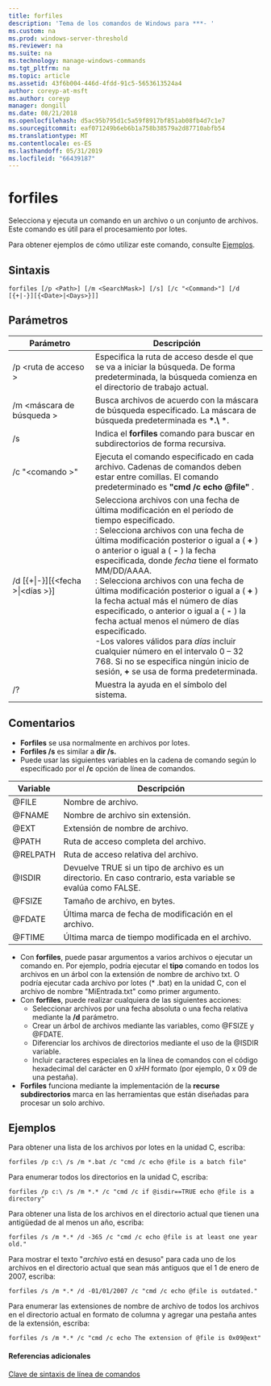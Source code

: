 ```yaml
---
title: forfiles
description: 'Tema de los comandos de Windows para ***- '
ms.custom: na
ms.prod: windows-server-threshold
ms.reviewer: na
ms.suite: na
ms.technology: manage-windows-commands
ms.tgt_pltfrm: na
ms.topic: article
ms.assetid: 43f6b004-446d-4fdd-91c5-5653613524a4
author: coreyp-at-msft
ms.author: coreyp
manager: dongill
ms.date: 08/21/2018
ms.openlocfilehash: d5ac95b795d1c5a59f8917bf851ab08fb4d7c1e7
ms.sourcegitcommit: eaf071249b6eb6b1a758b38579a2d87710abfb54
ms.translationtype: MT
ms.contentlocale: es-ES
ms.lasthandoff: 05/31/2019
ms.locfileid: "66439187"
---
```

# <a name="forfiles"></a>forfiles



Selecciona y ejecuta un comando en un archivo o un conjunto de archivos. Este comando es útil para el procesamiento por lotes.

Para obtener ejemplos de cómo utilizar este comando, consulte [Ejemplos](#BKMK_examples).

## <a name="syntax"></a>Sintaxis

```
forfiles [/p <Path>] [/m <SearchMask>] [/s] [/c "<Command>"] [/d [{+|-}][{<Date>|<Days>}]]
```


## <a name="parameters"></a>Parámetros

|                     Parámetro                      |                                                                                                                                                                                                                                                                                                    Descripción                                                                                                                                                                                                                                                                                                     |
|----------------------------------------------------|--------------------------------------------------------------------------------------------------------------------------------------------------------------------------------------------------------------------------------------------------------------------------------------------------------------------------------------------------------------------------------------------------------------------------------------------------------------------------------------------------------------------------------------------------------------------------------------------------------------------|
|                     /p \<ruta de acceso >                     |                                                                                                                                                                                                                                                 Especifica la ruta de acceso desde el que se va a iniciar la búsqueda. De forma predeterminada, la búsqueda comienza en el directorio de trabajo actual.                                                                                                                                                                                                                                                  |
|                  /m \<máscara de búsqueda >                  |                                                                                                                                                                                                                                                           Busca archivos de acuerdo con la máscara de búsqueda especificado. La máscara de búsqueda predeterminada es **\*.\\** \*.                                                                                                                                                                                                                                                           |
|                         /s                         |                                                                                                                                                                                                                                                                   Indica el **forfiles** comando para buscar en subdirectorios de forma recursiva.                                                                                                                                                                                                                                                                    |
|                  /c "\<comando >"                   |                                                                                                                                                                                                                                  Ejecuta el comando especificado en cada archivo. Cadenas de comandos deben estar entre comillas. El comando predeterminado es **"cmd /c echo @file"** .                                                                                                                                                                                                                                   |
| /d&nbsp;[{+\|-}]&#8288;[{\<fecha >\|&#8288;\<días >}] | Selecciona archivos con una fecha de última modificación en el período de tiempo especificado.</br>: Selecciona archivos con una fecha de última modificación posterior o igual a ( **+** ) o anterior o igual a ( **-** ) la fecha especificada, donde *fecha* tiene el formato MM/DD/AAAA.</br>: Selecciona archivos con una fecha de última modificación posterior o igual a ( **+** ) la fecha actual más el número de días especificado, o anterior o igual a ( **-** ) la fecha actual menos el número de días especificado.</br>-Los valores válidos para *días* incluir cualquier número en el intervalo 0 – 32 768. Si no se especifica ningún inicio de sesión, **+** se usa de forma predeterminada. |
|                         /?                         |                                                                                                                                                                                                                                                                                        Muestra la ayuda en el símbolo del sistema.                                                                                                                                                                                                                                                                                        |

## <a name="remarks"></a>Comentarios

-   **Forfiles** se usa normalmente en archivos por lotes.
-   **Forfiles /s** es similar a **dir /s.**
-   Puede usar las siguientes variables en la cadena de comando según lo especificado por el **/c** opción de línea de comandos.  

|Variable|Descripción|
|--------|-----------|
|@FILE|Nombre de archivo.|
|@FNAME|Nombre de archivo sin extensión.|
|@EXT|Extensión de nombre de archivo.|
|@PATH|Ruta de acceso completa del archivo.|
|@RELPATH|Ruta de acceso relativa del archivo.|
|@ISDIR|Devuelve TRUE si un tipo de archivo es un directorio. En caso contrario, esta variable se evalúa como FALSE.|
|@FSIZE|Tamaño de archivo, en bytes.|
|@FDATE|Última marca de fecha de modificación en el archivo.|
|@FTIME|Última marca de tiempo modificada en el archivo.|

-   Con **forfiles**, puede pasar argumentos a varios archivos o ejecutar un comando en. Por ejemplo, podría ejecutar el **tipo** comando en todos los archivos en un árbol con la extensión de nombre de archivo txt. O podría ejecutar cada archivo por lotes (* .bat) en la unidad C, con el archivo de nombre "MiEntrada.txt" como primer argumento.
-   Con **forfiles**, puede realizar cualquiera de las siguientes acciones:  
    -   Seleccionar archivos por una fecha absoluta o una fecha relativa mediante la **/d** parámetro.
    -   Crear un árbol de archivos mediante las variables, como @FSIZE y @FDATE.
    -   Diferenciar los archivos de directorios mediante el uso de la @ISDIR variable.
    -   Incluir caracteres especiales en la línea de comandos con el código hexadecimal del carácter en 0 x*HH* formato (por ejemplo, 0 x 09 de una pestaña).
-   **Forfiles** funciona mediante la implementación de la **recurse subdirectorios** marca en las herramientas que están diseñadas para procesar un solo archivo.

## <a name="BKMK_examples"></a>Ejemplos

Para obtener una lista de los archivos por lotes en la unidad C, escriba:
```
forfiles /p c:\ /s /m *.bat /c "cmd /c echo @file is a batch file"
```
Para enumerar todos los directorios en la unidad C, escriba:
```
forfiles /p c:\ /s /m *.* /c "cmd /c if @isdir==TRUE echo @file is a directory"
```
Para obtener una lista de los archivos en el directorio actual que tienen una antigüedad de al menos un año, escriba:
```
forfiles /s /m *.* /d -365 /c "cmd /c echo @file is at least one year old."
```
Para mostrar el texto "*archivo* está en desuso" para cada uno de los archivos en el directorio actual que sean más antiguos que el 1 de enero de 2007, escriba:
```
forfiles /s /m *.* /d -01/01/2007 /c "cmd /c echo @file is outdated." 
```
Para enumerar las extensiones de nombre de archivo de todos los archivos en el directorio actual en formato de columna y agregar una pestaña antes de la extensión, escriba:
```
forfiles /s /m *.* /c "cmd /c echo The extension of @file is 0x09@ext" 
```

#### <a name="additional-references"></a>Referencias adicionales

[Clave de sintaxis de línea de comandos](command-line-syntax-key.md)
